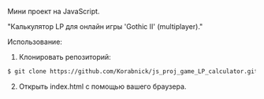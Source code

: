 Мини проект на JavaScript.

"Калькулятор LP для онлайн игры 'Gothic II' (multiplayer)."

Использование:
1. Клонировать репозиторий: 
```sh
$ git clone https://github.com/Korabnick/js_proj_game_LP_calculator.git
```
2. Открыть index.html с помощью вашего браузера.